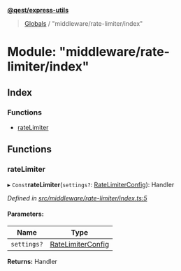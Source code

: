 **[@qest/express-utils](../README.md)**

> [Globals](../README.md) / "middleware/rate-limiter/index"

# Module: "middleware/rate-limiter/index"

## Index

### Functions

* [rateLimiter](_middleware_rate_limiter_index_.md#ratelimiter)

## Functions

### rateLimiter

▸ `Const`**rateLimiter**(`settings?`: [RateLimiterConfig](../interfaces/_middleware_rate_limiter_interfaces_.ratelimiterconfig.md)): Handler

*Defined in [src/middleware/rate-limiter/index.ts:5](https://github.com/qest-cz/express-utils/blob/b2be23b/src/middleware/rate-limiter/index.ts#L5)*

#### Parameters:

Name | Type |
------ | ------ |
`settings?` | [RateLimiterConfig](../interfaces/_middleware_rate_limiter_interfaces_.ratelimiterconfig.md) |

**Returns:** Handler
